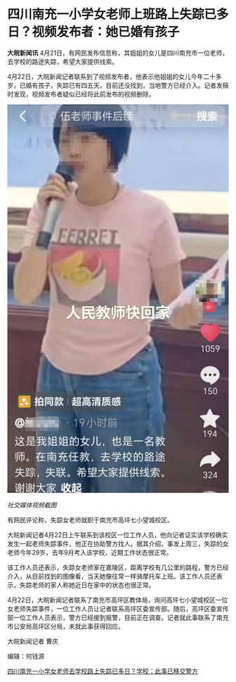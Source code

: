 # 四川南充一小学女老师上班路上失踪已多日？视频发布者：她已婚有孩子

**大皖新闻讯** 4月21日，有网民发布信息称，其姐姐的女儿是四川南充市一位老师，去学校的路途失踪，希望大家提供线索。

4月22日，大皖新闻记者联系到了视频发布者，他表示他姐姐的女儿今年二十多岁，已婚有孩子，失踪已有四五天，目前还没找到，当地警方已经介入。记者发稿时发现，视频发布者疑似已经将此前发布的视频删除。

![90e7a126c07c2b83bfe542265d6efe3c.jpg](https://raw.githubusercontent.com/qqhsx/qqnews_image/main/2024/04/22/四川南充一小学女老师上班路上失踪已多日？视频发布者：她已婚有孩子/90e7a126c07c2b83bfe542265d6efe3c.jpg)

_社交媒体视频截图_

有网民评论称，失踪女老师就职于南充市高坪七小望城校区。

大皖新闻记者4月22日上午联系到该校区一位工作人员，他向记者证实该学校确实发生一起老师失踪事件，他正在协助警方找人。据其介绍，事发上周三，失踪的女老师今年29岁，去年9月考入该学校，近期工作状态很正常。

该工作人员还表示，失踪女老师家在嘉陵区，距离学校有几公里的路程，警方已经介入，从目前找到的图像看，当天她像往常一样骑摩托车上班。该工作人员还表示，失踪老师的家人称她近日在家中的状态也很正常。

4月22日，大皖新闻记者联系了南充市高坪区教体局，询问高坪七小望城校区一位女老师失踪事件，一位工作人员让记者联系高坪区委宣传部。随后，高坪区委宣传部一位工作人员表示，警方已经接到报警，目前正在调查。记者就此事联系了南充市公安局高坪区分局，未就此事获得回应。

大皖新闻记者 曹庆

编辑：何钱源

[四川南充一小学女老师去学校路上失踪已多日？学校：此事已移交警方](https://news.qq.com/rain/a/20240422A031HU00)

